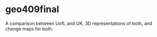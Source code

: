 # geo409final
 
 A comparison between UofL and UK, 3D representations of both, and change maps for both.
